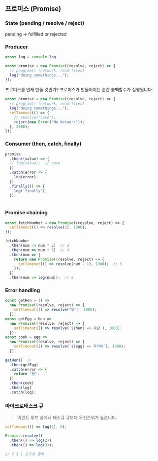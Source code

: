 ## 프로미스 (Promise)

### State (pending / resolve / reject)
pending -> fulfilled or rejected

### Producer

```javascript
const log = console.log

const promise = new Promise((resolve, reject) => {
  // program() (network, read files)
  log("doing somethings...");
});
```

프로미스를 언제 만들 것인가?
프로미스가 만들어지는 순간 콜백함수가 실행됩니다.

```javascript
const promise = new Promise((resolve, reject) => {
  // program() (network, read files)
  log("doing somethings...");
  setTimeout(() => {
    // resolve("coco");
    reject(new Error("No Network"));
  }, 2000);
});
```

### Consumer (then, catch, finally)

```javascript
promise
  .then((value) => {
  // log(value);  // coco
  })
  .catch(error => {
    log(error);
  })
  .finally(() => {
    log('finally');
  });
  
```

### Promise chaining

```javascript
const fetchNumber = new Promise((resolve, reject) => {
  setTimeout(() => resolve(1), 1000);
});

fetchNumber
  .then(num => num * 2)  // 2
  .then(num => num * 3)  // 6
  .then(num => {
    return new Promise((resolve, reject) => {
      setTimeout(() => resolve(num - 1), 1000);  // 5
    });
  })
  .then(num => log(num));  // 5

```

### Error handling

```javascript
const getHen = () =>
  new Promise((resolve, reject) => {
    setTimeout(() => resolve("닭"), 1000);
  });
const getEgg = hen =>
  new Promise((resolve, reject) => {
    setTimeout(() => resolve(`${hen} => 계란`), 1000);
  });
const cook = egg =>
  new Promise((resolve, reject) => {
    setTimeout(() => resolve(`${egg} => 후라이`), 1000);
  });
  
getHen()  //
  .then(getEgg)
  .catch(error => {
    return "빵";
  })
  .then(cook)
  .then(log)
  .catch(log);
```

### 마이크로태스크 큐

> 이벤트 루프 상에서 태스큐 큐보다 우선순위가 높습니다.

```javascript
setTimeout(() => log(1), 0);

Promise.resolve()
  .then(() => log(2))
  .then(() => log(3));
  
// 2 3 1 순으로 출력
```
